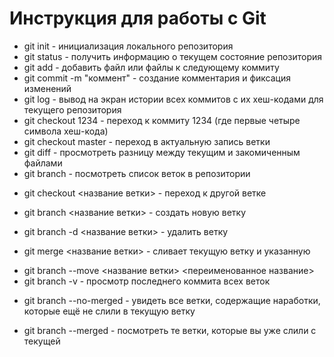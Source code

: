 # Инструкция для работы с Git

* git init - инициализация локального репозитория
* git status - получить информацию о текущем состояние репозитория
* git add - добавить файл или файлы к следующему коммиту
* git commit -m "коммент" - создание комментария и фиксация изменений
* git log - вывод на экран истории всех коммитов с их хеш-кодами для текущего репозитория
* git checkout 1234 - переход к коммиту 1234 (где первые четыре символа хеш-кода)
* git checkout master - переход в актуальную запись ветки
* git diff - просмотреть разницу между текущим и закомиченным файлами
* git branch - посмотреть список веток в репозитории
+ git checkout <название ветки> - переход к другой ветке
* git branch <название ветки> - создать новую ветку
+ git branch -d <название ветки> - удалить ветку
* git merge <название ветки> - сливает текущую ветку и указанную
+ git branch --move <название ветки> <переименованное название>
+ git branch -v - просмотр последнего коммита всех веток
* git branch --no-merged - увидеть все ветки, содержащие наработки, которые ещё не слили в текущую ветку
+ git branch --merged - посмотреть те ветки, которые вы уже слили с текущей
